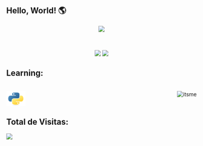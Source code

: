 ## Hello, World! 🌎
<p align="center">
   <a href="#">
    <img align="center" width="450" src="https://cdn.discordapp.com/attachments/877270684932395030/877281020909592616/avatar_ivamfs.gif" />
  </a>
</p>
</br>
</br>
<div align="center">
    <img height="220em" src="https://github-readme-stats.vercel.app/api?username=IvamFSouza&show_icons=true&t&theme=compact"/>
    <img height="220em" src="https://github-readme-stats.vercel.app/api/top-langs/?username=IvamFSouza&langs_count=4)](https://github.com/anuraghazra/github-readme-statsCompact"/>
</div>

## Learning:

<div style="display: inline_block"><br>
  <img align="Center" alt="Python" height="40" width="50" src="https://raw.githubusercontent.com/devicons/devicon/master/icons/python/python-original.svg">
  <img align="Right" alt="itsme" src="https://cdn.discordapp.com/attachments/877270684932395030/878386799620292628/myself.gif">
</div>

<p align="Center"> 
  
 ## Total de Visitas: <br>
 <p align="Left"> 
   <img alingn="Left" src="https://profile-counter.glitch.me/IvamFSouza/count.svg" />
 </p>
</p>
